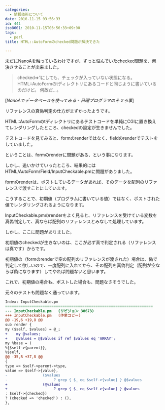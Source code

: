 ```yaml
---
categories:
  - 情報技術について
date: 2010-11-15 03:56:33
id: 441
iso8601: 2010-11-15T03:56:33+09:00
tags:
  - perl
title: HTML::AutoFormのchecked問題が解決できた

---
```


未だにNanoAを触っているわけですが、ずっと悩んでいたchecked問題を、解決させることが出来ました。

<blockquote cite="http://weblog.nqou.net/archives/20100214213041.html" title="NanoAでデータベースを使ってみる - 日曜プログラマのそゞろ事" class="blockquote"><p>checked=>1にしても、チェックが入っていない状態になる。  HTML::AutoFormのtディレクトリにあるコードと同じように書いているのだけど。  何故だ&#133;。</p></blockquote><div class="cite">[<cite>NanoAでデータベースを使ってみる - 日曜プログラマのそゞろ事</cite>]</div>

リファレンスの真偽判定の仕方がまずかったようです。

HTML::AutoFormのtディレクトリにあるテストコードを単純にCGIに置き換えてレンダリングしたところ、checkedの設定が生きませんでした。

テストコードを見てみると、formのrenderではなく、fieldのrenderでテストをしていました。

ということは、formのrenderに問題がある、という事になります。

しかし、追いかけていったところ、結果的にはHTML/AutoForm/Field/InputCheckable.pmに問題がありました。

formのrenderは、ポストしているデータがあれば、そのデータを配列のリファレンスで渡すことにしています。

こうすることで、初期値（プログラムに書いている値）ではなく、ポストされた値でレンダリングされるようになります。

InputCheckable.pmのrenderをよく見ると、リファレンスを受けている変数を真偽判定して、真ならば配列のリファレンスとみなして処理しています。

しかし、ここに問題がありました。

初期値のcheckedが生きないのは、ここが必ず真で判定される（リファレンスは真です）からです。

初期値の（formのrenderで空の配列のリファレンスが渡された）場合は、偽で判定して欲しいので、一度配列に入れてから、その配列を真偽判定（配列が空ならば偽になります）してやれば問題ないと思います。

これで、初期値の場合も、ポストした場合も、問題なさそうでした。

元々のテストも問題なく通っています。

```diff
Index: InputCheckable.pm
===================================================================
--- InputCheckable.pm	(リビジョン 38673)
+++ InputCheckable.pm	(作業コピー)
@@ -19,6 +19,8 @@
sub render {
my ($self, $values) = @_;
+    my @values;
+    @values = @$values if ref $values eq 'ARRAY';
my %base = (
%{$self->{parent}},
%$self,
@@ -35,8 +37,8 @@
{
type => $self->parent->type,
value => $self->{value},
-                ($values
-                     ? grep { $_ eq $self->{value} } @$values
+                (@values
+                     ? grep { $_ eq $self->{value} } @values
: $self->{checked})
? (checked => 'checked') : (),
},
```
